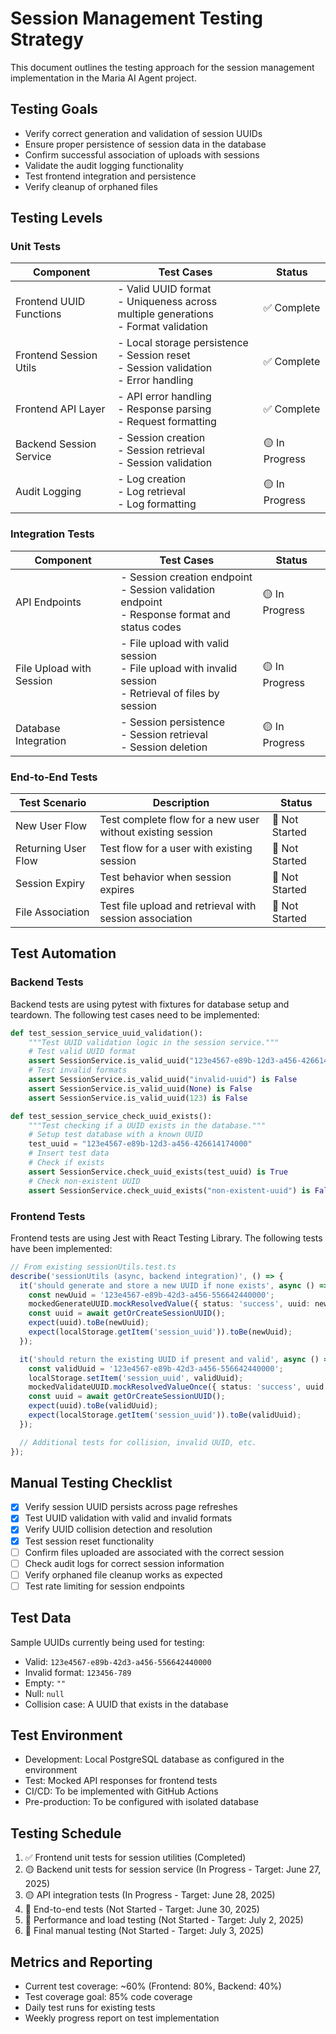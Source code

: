 # Session Management Testing Strategy

This document outlines the testing approach for the session management implementation in the Maria AI Agent project.

## Testing Goals

- Verify correct generation and validation of session UUIDs
- Ensure proper persistence of session data in the database
- Confirm successful association of uploads with sessions
- Validate the audit logging functionality
- Test frontend integration and persistence
- Verify cleanup of orphaned files

## Testing Levels

### Unit Tests

| Component | Test Cases | Status |
|-----------|------------|--------|
| Frontend UUID Functions | - Valid UUID format<br>- Uniqueness across multiple generations<br>- Format validation | ✅ Complete |
| Frontend Session Utils | - Local storage persistence<br>- Session reset<br>- Session validation<br>- Error handling | ✅ Complete |
| Frontend API Layer | - API error handling<br>- Response parsing<br>- Request formatting | ✅ Complete |
| Backend Session Service | - Session creation<br>- Session retrieval<br>- Session validation | 🟡 In Progress |
| Audit Logging | - Log creation<br>- Log retrieval<br>- Log formatting | 🟡 In Progress |

### Integration Tests

| Component | Test Cases | Status |
|-----------|------------|--------|
| API Endpoints | - Session creation endpoint<br>- Session validation endpoint<br>- Response format and status codes | 🟡 In Progress |
| File Upload with Session | - File upload with valid session<br>- File upload with invalid session<br>- Retrieval of files by session | 🟡 In Progress |
| Database Integration | - Session persistence<br>- Session retrieval<br>- Session deletion | 🟡 In Progress |

### End-to-End Tests

| Test Scenario | Description | Status |
|---------------|-------------|--------|
| New User Flow | Test complete flow for a new user without existing session | 🔴 Not Started |
| Returning User Flow | Test flow for a user with existing session | 🔴 Not Started |
| Session Expiry | Test behavior when session expires | 🔴 Not Started |
| File Association | Test file upload and retrieval with session association | 🔴 Not Started |

## Test Automation

### Backend Tests

Backend tests are using pytest with fixtures for database setup and teardown. The following test cases need to be implemented:

```python
def test_session_service_uuid_validation():
    """Test UUID validation logic in the session service."""
    # Test valid UUID format
    assert SessionService.is_valid_uuid("123e4567-e89b-12d3-a456-426614174000") is True
    # Test invalid formats
    assert SessionService.is_valid_uuid("invalid-uuid") is False
    assert SessionService.is_valid_uuid(None) is False
    assert SessionService.is_valid_uuid(123) is False

def test_session_service_check_uuid_exists():
    """Test checking if a UUID exists in the database."""
    # Setup test database with a known UUID
    test_uuid = "123e4567-e89b-12d3-a456-426614174000"
    # Insert test data
    # Check if exists
    assert SessionService.check_uuid_exists(test_uuid) is True
    # Check non-existent UUID
    assert SessionService.check_uuid_exists("non-existent-uuid") is False
```

### Frontend Tests

Frontend tests are using Jest with React Testing Library. The following tests have been implemented:

```typescript
// From existing sessionUtils.test.ts
describe('sessionUtils (async, backend integration)', () => {
  it('should generate and store a new UUID if none exists', async () => {
    const newUuid = '123e4567-e89b-42d3-a456-556642440000';
    mockedGenerateUUID.mockResolvedValue({ status: 'success', uuid: newUuid, message: 'ok' });
    const uuid = await getOrCreateSessionUUID();
    expect(uuid).toBe(newUuid);
    expect(localStorage.getItem('session_uuid')).toBe(newUuid);
  });

  it('should return the existing UUID if present and valid', async () => {
    const validUuid = '123e4567-e89b-42d3-a456-556642440000';
    localStorage.setItem('session_uuid', validUuid);
    mockedValidateUUID.mockResolvedValueOnce({ status: 'success', uuid: null, message: 'ok' });
    const uuid = await getOrCreateSessionUUID();
    expect(uuid).toBe(validUuid);
    expect(localStorage.getItem('session_uuid')).toBe(validUuid);
  });

  // Additional tests for collision, invalid UUID, etc.
});
```

## Manual Testing Checklist

- [x] Verify session UUID persists across page refreshes
- [x] Test UUID validation with valid and invalid formats
- [x] Verify UUID collision detection and resolution
- [x] Test session reset functionality
- [ ] Confirm files uploaded are associated with the correct session
- [ ] Check audit logs for correct session information
- [ ] Verify orphaned file cleanup works as expected
- [ ] Test rate limiting for session endpoints

## Test Data

Sample UUIDs currently being used for testing:

- Valid: `123e4567-e89b-42d3-a456-556642440000`
- Invalid format: `123456-789`
- Empty: `""`
- Null: `null`
- Collision case: A UUID that exists in the database

## Test Environment

- Development: Local PostgreSQL database as configured in the environment
- Test: Mocked API responses for frontend tests
- CI/CD: To be implemented with GitHub Actions
- Pre-production: To be configured with isolated database

## Testing Schedule

1. ✅ Frontend unit tests for session utilities (Completed)
2. 🟡 Backend unit tests for session service (In Progress - Target: June 27, 2025)
3. 🟡 API integration tests (In Progress - Target: June 28, 2025)
4. 🔴 End-to-end tests (Not Started - Target: June 30, 2025)
5. 🔴 Performance and load testing (Not Started - Target: July 2, 2025)
6. 🔴 Final manual testing (Not Started - Target: July 3, 2025)

## Metrics and Reporting

- Current test coverage: ~60% (Frontend: 80%, Backend: 40%)
- Test coverage goal: 85% code coverage
- Daily test runs for existing tests
- Weekly progress report on test implementation
